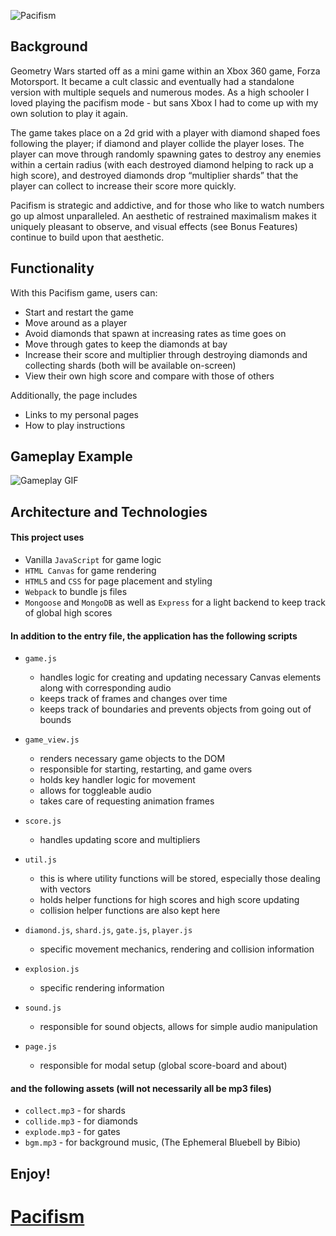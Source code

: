 

![Pacifism](https://i.imgur.com/mW5XCCF.png)


## Background ##

Geometry Wars started off as a mini game within an Xbox 360 game, Forza Motorsport. It became a cult classic and eventually had a standalone version with multiple sequels and numerous modes. As a high schooler I loved playing the pacifism mode - but sans Xbox I had to come up with my own solution to play it again.

The game takes place on a 2d grid with a player with diamond shaped foes following the player; if diamond and player collide the player loses. The player can move through randomly spawning gates to destroy any enemies within a certain radius (with each destroyed diamond helping to rack up a high score), and destroyed diamonds drop “multiplier shards” that the player can collect to increase their score more quickly.

Pacifism is strategic and addictive, and for those who like to watch numbers go up almost unparalleled. An aesthetic of restrained maximalism makes it uniquely pleasant to observe, and visual effects (see Bonus Features) continue to build upon that aesthetic.

## Functionality ##

With this Pacifism game, users can:

- Start and restart the game
- Move around as a player
- Avoid diamonds that spawn at increasing rates as time goes on
- Move through gates to keep the diamonds at bay
- Increase their score and multiplier through destroying diamonds and collecting shards
		(both will be available on-screen)
- View their own high score and compare with those of others

Additionally, the page includes
	
* Links to my personal pages
* How to play instructions

## Gameplay Example ##

![Gameplay GIF](https://media.giphy.com/media/H1BFimsEnitzRLLhP4/giphy.gif)

## Architecture and Technologies ##

#### This project uses ####

* Vanilla `JavaScript` for game logic
* `HTML Canvas` for game rendering
* `HTML5` and `CSS` for page placement and styling
* `Webpack` to bundle js files
* `Mongoose` and `MongoDB` as well as `Express` for a light backend to keep track of global high scores

#### In addition to the entry file, the application has the following scripts ####

* `game.js`
	- handles logic for creating and updating necessary Canvas elements along with corresponding audio
	- keeps track of frames and changes over time
	- keeps track of boundaries and prevents objects from going out of bounds

* `game_view.js`
	- renders necessary game objects to the DOM
	- responsible for starting, restarting, and game overs
	- holds key handler logic for movement
	- allows for toggleable audio
	- takes care of requesting animation frames

* `score.js`
	- handles updating score and multipliers

* `util.js`
	- this is where utility functions will be stored, especially those dealing with vectors
	- holds helper functions for high scores and high score updating
	- collision helper functions are also kept here

* `diamond.js`, `shard.js`, `gate.js`, `player.js`
	- specific movement mechanics, rendering and collision information

* `explosion.js` 
	- specific rendering information

* `sound.js`
	- responsible for sound objects, allows for simple audio manipulation

* `page.js`
	- responsible for modal setup (global score-board and about)


#### and the following assets (will not necessarily all be mp3 files) ####

* `collect.mp3` - for shards
* `collide.mp3` - for diamonds
* `explode.mp3` - for gates
* `bgm.mp3` - for background music, (The Ephemeral Bluebell by Bibio)

## Enjoy! ##

# [Pacifism](https://pacifism.herokuapp.com "Pacifism") #

